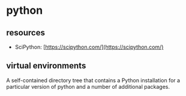 # python

## resources

- SciPython: [https://scipython.com/](https://scipython.com/)

## virtual environments

A self-contained directory tree that contains a Python installation for a particular version of python and a number of additional packages.

